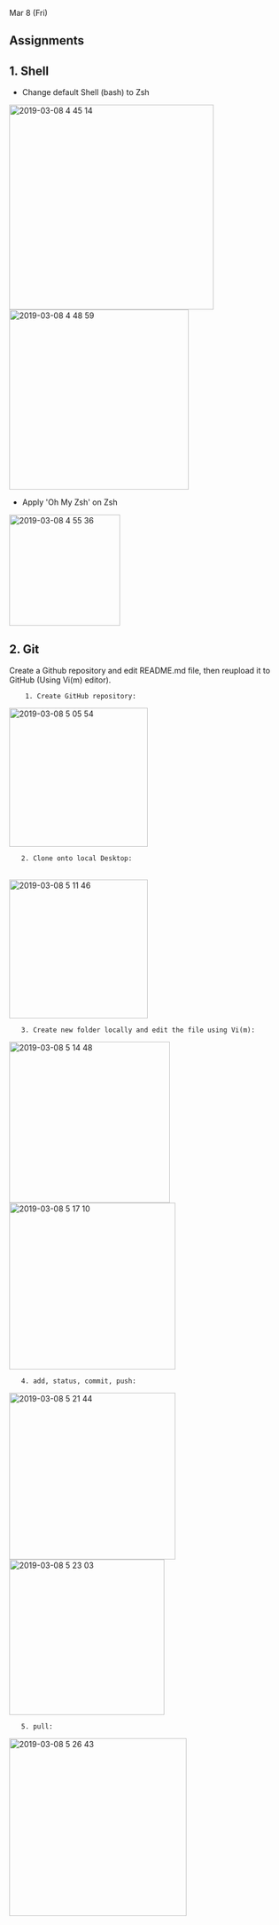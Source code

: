 Mar 8 (Fri)
<h2> Assignments </h2>

<h2> 1. Shell </h2>

- Change default Shell (bash) to Zsh

<div>
<img width="369" alt="2019-03-08 4 45 14" src="https://user-images.githubusercontent.com/29372705/54015130-28792680-41c2-11e9-8231-e422fd1e2dc1.png">

<img width="324" alt="2019-03-08 4 48 59" src="https://user-images.githubusercontent.com/29372705/54015131-28792680-41c2-11e9-8308-0f03edfc4072.png">
</div>

- Apply 'Oh My Zsh' on Zsh

<img width="200" alt="2019-03-08 4 55 36" src="https://user-images.githubusercontent.com/29372705/54015440-0df37d00-41c3-11e9-90e2-299fb155698c.png">

<h2> 2. Git </h2> 

Create a Github repository and edit README.md file, then reupload it to GitHub (Using Vi(m) editor).

        1. Create GitHub repository:

<img width="250" alt="2019-03-08 5 05 54" src="https://user-images.githubusercontent.com/29372705/54015927-a3434100-41c4-11e9-8653-f69ec6b5b690.png">

       2. Clone onto local Desktop:
<br >

<img width="250" alt="2019-03-08 5 11 46" src="https://user-images.githubusercontent.com/29372705/54016145-56139f00-41c5-11e9-8570-7412f1489150.png">

       3. Create new folder locally and edit the file using Vi(m):

<div>
<img width="290" alt="2019-03-08 5 14 48" src="https://user-images.githubusercontent.com/29372705/54016398-18fbdc80-41c6-11e9-8fef-edcb7311b190.png">
<img width="300" alt="2019-03-08 5 17 10" src="https://user-images.githubusercontent.com/29372705/54016399-19947300-41c6-11e9-95ef-c349cd4ea648.png">
</div>

       4. add, status, commit, push:

<div>
<img width="300" alt="2019-03-08 5 21 44" src="https://user-images.githubusercontent.com/29372705/54016559-b6571080-41c6-11e9-86d6-5ac0a233585c.png">
<img width="280" alt="2019-03-08 5 23 03" src="https://user-images.githubusercontent.com/29372705/54016633-e1d9fb00-41c6-11e9-9dbb-3018328f5fa8.png">
</div>

       5. pull:

<img width="320" alt="2019-03-08 5 26 43" src="https://user-images.githubusercontent.com/29372705/54016788-688ed800-41c7-11e9-91c8-d839b7e93f37.png">
